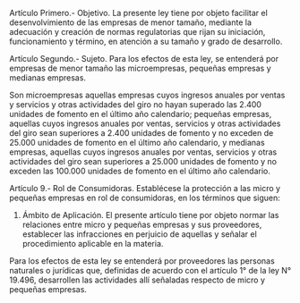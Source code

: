 Artículo Primero.- Objetivo. La presente ley tiene por objeto facilitar el desenvolvimiento de las empresas de menor tamaño, mediante la adecuación y creación de normas regulatorias que rijan su iniciación, funcionamiento y término, en atención a su tamaño y grado de desarrollo.

Artículo Segundo.- Sujeto. Para los efectos de esta ley, se entenderá por empresas de menor tamaño las microempresas, pequeñas empresas y medianas empresas.

Son microempresas aquellas empresas cuyos ingresos anuales por ventas y servicios y otras actividades del giro no hayan superado las 2.400 unidades de fomento en el último año calendario; pequeñas empresas, aquellas cuyos ingresos anuales por ventas, servicios y otras actividades del giro sean superiores a 2.400 unidades de fomento y no exceden de 25.000 unidades de fomento en el último año calendario, y medianas empresas, aquellas cuyos ingresos anuales por ventas, servicios y otras actividades del giro sean superiores a 25.000 unidades de fomento y no exceden las 100.000 unidades de fomento en el último año calendario.

Artículo 9.- Rol de Consumidoras. Establécese la protección a las micro y pequeñas empresas en rol de consumidoras, en los términos que siguen:

1. Ámbito de Aplicación. El presente artículo tiene por objeto normar las relaciones entre micro y pequeñas empresas y sus proveedores, establecer las infracciones en perjuicio de aquellas y señalar el procedimiento aplicable en la materia.

Para los efectos de esta ley se entenderá por proveedores las personas naturales o jurídicas que, definidas de acuerdo con el artículo 1° de la ley N° 19.496, desarrollen las actividades allí señaladas respecto de micro y pequeñas empresas.